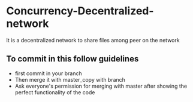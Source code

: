 # Concurrency-Decentralized-network
It is a decentralized network to share files among peer on the network

## To commit in this follow guidelines
 * first commit in your branch
 * Then merge it with master_copy with branch
 * Ask everyone's permission for merging with master after showing the perfect functionality of the code
